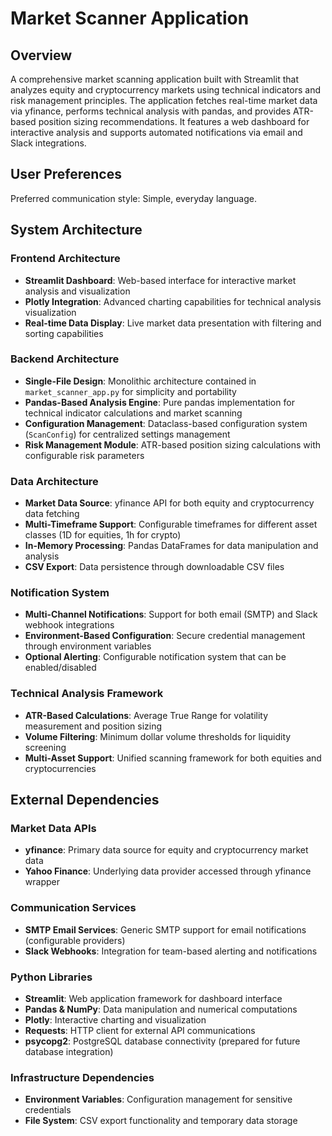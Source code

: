 # Market Scanner Application

## Overview

A comprehensive market scanning application built with Streamlit that analyzes equity and cryptocurrency markets using technical indicators and risk management principles. The application fetches real-time market data via yfinance, performs technical analysis with pandas, and provides ATR-based position sizing recommendations. It features a web dashboard for interactive analysis and supports automated notifications via email and Slack integrations.

## User Preferences

Preferred communication style: Simple, everyday language.

## System Architecture

### Frontend Architecture
- **Streamlit Dashboard**: Web-based interface for interactive market analysis and visualization
- **Plotly Integration**: Advanced charting capabilities for technical analysis visualization
- **Real-time Data Display**: Live market data presentation with filtering and sorting capabilities

### Backend Architecture
- **Single-File Design**: Monolithic architecture contained in `market_scanner_app.py` for simplicity and portability
- **Pandas-Based Analysis Engine**: Pure pandas implementation for technical indicator calculations and market scanning
- **Configuration Management**: Dataclass-based configuration system (`ScanConfig`) for centralized settings management
- **Risk Management Module**: ATR-based position sizing calculations with configurable risk parameters

### Data Architecture
- **Market Data Source**: yfinance API for both equity and cryptocurrency data fetching
- **Multi-Timeframe Support**: Configurable timeframes for different asset classes (1D for equities, 1h for crypto)
- **In-Memory Processing**: Pandas DataFrames for data manipulation and analysis
- **CSV Export**: Data persistence through downloadable CSV files

### Notification System
- **Multi-Channel Notifications**: Support for both email (SMTP) and Slack webhook integrations
- **Environment-Based Configuration**: Secure credential management through environment variables
- **Optional Alerting**: Configurable notification system that can be enabled/disabled

### Technical Analysis Framework
- **ATR-Based Calculations**: Average True Range for volatility measurement and position sizing
- **Volume Filtering**: Minimum dollar volume thresholds for liquidity screening
- **Multi-Asset Support**: Unified scanning framework for both equities and cryptocurrencies

## External Dependencies

### Market Data APIs
- **yfinance**: Primary data source for equity and cryptocurrency market data
- **Yahoo Finance**: Underlying data provider accessed through yfinance wrapper

### Communication Services
- **SMTP Email Services**: Generic SMTP support for email notifications (configurable providers)
- **Slack Webhooks**: Integration for team-based alerting and notifications

### Python Libraries
- **Streamlit**: Web application framework for dashboard interface
- **Pandas & NumPy**: Data manipulation and numerical computations
- **Plotly**: Interactive charting and visualization
- **Requests**: HTTP client for external API communications
- **psycopg2**: PostgreSQL database connectivity (prepared for future database integration)

### Infrastructure Dependencies
- **Environment Variables**: Configuration management for sensitive credentials
- **File System**: CSV export functionality and temporary data storage